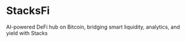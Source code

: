 # StacksFi
AI-powered DeFi hub on Bitcoin, bridging smart liquidity, analytics, and yield with Stacks
